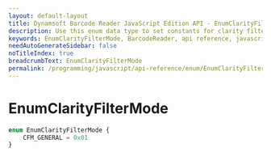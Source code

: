 ```yaml
---
layout: default-layout
title: Dynamsoft Barcode Reader JavaScript Edition API - EnumClarityFilterMode
description: Use this enum data type to set constants for clarity filter mode of barcodes when using Dynamsoft Barcode Reader JavaScript Edition in your project..
keywords: EnumClarityFilterMode, BarcodeReader, api reference, javascript, js
needAutoGenerateSidebar: false
noTitleIndex: true
breadcrumbText: EnumClarityFilterMode
permalink: /programming/javascript/api-reference/enum/EnumClarityFilterMode.html
---
```



# EnumClarityFilterMode

```ts
enum EnumClarityFilterMode {
    CFM_GENERAL = 0x01
}
```
